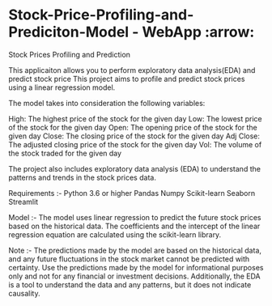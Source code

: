 # Stock-Price-Profiling-and-Prediciton-Model - WebApp :arrow:

Stock Prices Profiling and Prediction

This applicaiton allows you to perform exploratory data analysis(EDA) and predict stock price
This project aims to profile and predict stock prices using a linear regression model. 

The model takes into consideration the following variables:

High: The highest price of the stock for the given day
Low: The lowest price of the stock for the given day
Open: The opening price of the stock for the given day
Close: The closing price of the stock for the given day
Adj Close: The adjusted closing price of the stock for the given day
Vol: The volume of the stock traded for the given day

The project also includes exploratory data analysis (EDA) to understand the patterns and trends in the stock prices data.

Requirements :-
Python 3.6 or higher
Pandas
Numpy
Scikit-learn
Seaborn
Streamlit

Model :-
The model uses linear regression to predict the future stock prices based on the historical data. The coefficients and the intercept of the linear regression equation are calculated using the scikit-learn library.

Note :-
The predictions made by the model are based on the historical data, and any future fluctuations in the stock market cannot be predicted with certainty. Use the predictions made by the model for informational purposes only and not for any financial or investment decisions. Additionally, the EDA is a tool to understand the data and any patterns, but it does not indicate causality.
